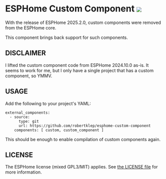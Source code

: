 # ESPHome Custom Component <a href="https://www.paypal.com/donate?hosted_button_id=6K9UYUZ4SZMVC"><img style="vertical-align:middle" src="https://www.paypalobjects.com/en_GB/i/btn/btn_donate_SM.gif"></a>

With the release of ESPHome 2025.2.0, custom components were removed from the ESPHome core.

This component brings back support for such components.

## DISCLAIMER

I lifted the custom component code from ESPHome 2024.10.0 as-is. It seems to work for me, but I only have a single project that has a custom component, so YMMV.

## USAGE

Add the following to your project's YAML:
```
external_components:
  - source:
      type: git
      url: https://github.com/robertklep/esphome-custom-component
    components: [ custom, custom_component ]
```

This should be enough to enable compilation of custom components again.

## LICENSE

The ESPHome license (mixed GPL3/MIT) applies. See [the LICENSE file](LICENSE) for more information.
